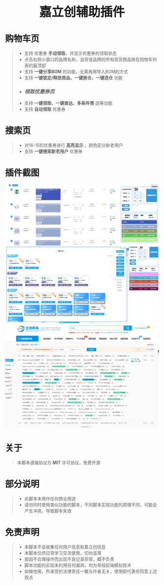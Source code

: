 <p align="center" style="font-size: 40px; font-weight: 1000;">嘉立创辅助插件</p>


# 购物车页

> - 支持 优惠券 __手动领取__、并显示优惠券的领取状态
> - 点击右侧小窗口的品牌名称，会将该品牌的所有现货商品排在购物车列表的最顶部
> - 支持 __一键分享BOM__ 的功能，无需再用导入BOM的方式
> - 支持 __一键锁定/释放商品、一键换仓、一键选仓__ 功能
> - ### _领取优惠券页_
> - 支持 __一键领取、一键直达、多条件筛__ 选等功能
> - 支持 __自动领取__ 优惠券


# 搜索页

> - 对16-15的优惠券进行 __高亮显示__ ，颜色区分新老用户
> - 支持 __一键搜索新老用户__ 优惠券

# 插件截图

![购物车页](/assets/cart_page.png)
![优惠券页](/assets/coupon_page.png)
![搜索页](/assets/search_page.png)

# 关于

> 本脚本遵循协议为 __MIT__ 许可协议，免费开源

# 部分说明

> - 此脚本未用作任何商业用途  
> - 请勿同时使用类似功能的脚本，不同脚本实现功能的原理不同，可能会产生冲突，导致脚本失效  

# 免责声明

> - 本脚本不会收集任何用户信息和嘉立创信息  
> - 本脚本仅供日常学习交流使用，切勿滥用  
> - 若因不合理操作而出现不良记录异常，概不负责  
> - 脚本功能的实现未利用任何漏洞，均为常规前端模拟技术  
> - 如做他用，所承受的法律责任一概与作者无关，使用即代表你同意上述观点
